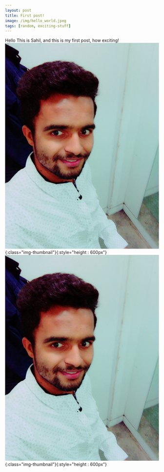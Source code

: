 ```yaml
---
layout: post
title: First post!
image: /img/hello_world.jpeg
tags: [random, exciting-stuff]
---
```


Hello This is Sahil, and this is my first post, how exciting!
![Testing Image Upload](/img/sahilpaudel.jpg){:class="img-thumbnail"}{:style="height : 600px"}
![Testing Image Upload](/img/sahilpaudel.jpg){:class="img-thumbnail"}{:style="height : 600px"}
